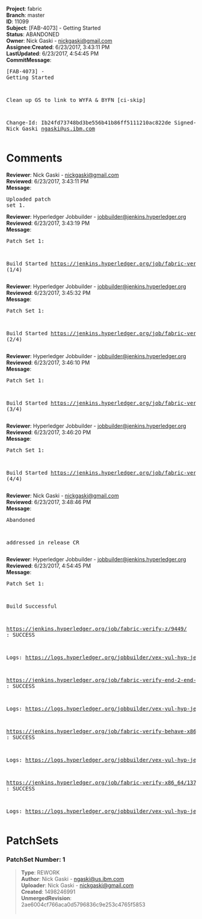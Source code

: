 <strong>Project</strong>: fabric</br><strong>Branch</strong>: master<br><strong>ID</strong>: 11099<br><strong>Subject</strong>: [FAB-4073] - Getting Started<br><strong>Status</strong>: ABANDONED<br><strong>Owner</strong>: Nick Gaski - nickgaski@gmail.com<br><strong>Assignee</strong>:<strong>Created</strong>: 6/23/2017, 3:43:11 PM<br><strong>LastUpdated</strong>: 6/23/2017, 4:54:45 PM<br><strong>CommitMessage</strong>:<br><pre>[FAB-4073] - Getting Started

Clean up GS to link to WYFA & BYFN
[ci-skip]

Change-Id: Ib24fd73748bd3be556b41b86ff5111210ac822de
Signed-off-by: Nick Gaski <ngaski@us.ibm.com>
</pre><h1>Comments</h1><strong>Reviewer</strong>: Nick Gaski - nickgaski@gmail.com<br><strong>Reviewed</strong>: 6/23/2017, 3:43:11 PM<br><strong>Message</strong>: <pre>Uploaded patch set 1.</pre><strong>Reviewer</strong>: Hyperledger Jobbuilder - jobbuilder@jenkins.hyperledger.org<br><strong>Reviewed</strong>: 6/23/2017, 3:43:19 PM<br><strong>Message</strong>: <pre>Patch Set 1:

Build Started https://jenkins.hyperledger.org/job/fabric-verify-z/9449/ (1/4)</pre><strong>Reviewer</strong>: Hyperledger Jobbuilder - jobbuilder@jenkins.hyperledger.org<br><strong>Reviewed</strong>: 6/23/2017, 3:45:32 PM<br><strong>Message</strong>: <pre>Patch Set 1:

Build Started https://jenkins.hyperledger.org/job/fabric-verify-end-2-end-x86_64/5299/ (2/4)</pre><strong>Reviewer</strong>: Hyperledger Jobbuilder - jobbuilder@jenkins.hyperledger.org<br><strong>Reviewed</strong>: 6/23/2017, 3:46:10 PM<br><strong>Message</strong>: <pre>Patch Set 1:

Build Started https://jenkins.hyperledger.org/job/fabric-verify-behave-x86_64/7847/ (3/4)</pre><strong>Reviewer</strong>: Hyperledger Jobbuilder - jobbuilder@jenkins.hyperledger.org<br><strong>Reviewed</strong>: 6/23/2017, 3:46:20 PM<br><strong>Message</strong>: <pre>Patch Set 1:

Build Started https://jenkins.hyperledger.org/job/fabric-verify-x86_64/13795/ (4/4)</pre><strong>Reviewer</strong>: Nick Gaski - nickgaski@gmail.com<br><strong>Reviewed</strong>: 6/23/2017, 3:48:46 PM<br><strong>Message</strong>: <pre>Abandoned

addressed in release CR</pre><strong>Reviewer</strong>: Hyperledger Jobbuilder - jobbuilder@jenkins.hyperledger.org<br><strong>Reviewed</strong>: 6/23/2017, 4:54:45 PM<br><strong>Message</strong>: <pre>Patch Set 1:

Build Successful 

https://jenkins.hyperledger.org/job/fabric-verify-z/9449/ : SUCCESS

Logs: https://logs.hyperledger.org/jobbuilder/vex-yul-hyp-jenkins-1/fabric-verify-z/9449

https://jenkins.hyperledger.org/job/fabric-verify-end-2-end-x86_64/5299/ : SUCCESS

Logs: https://logs.hyperledger.org/jobbuilder/vex-yul-hyp-jenkins-1/fabric-verify-end-2-end-x86_64/5299

https://jenkins.hyperledger.org/job/fabric-verify-behave-x86_64/7847/ : SUCCESS

Logs: https://logs.hyperledger.org/jobbuilder/vex-yul-hyp-jenkins-1/fabric-verify-behave-x86_64/7847

https://jenkins.hyperledger.org/job/fabric-verify-x86_64/13795/ : SUCCESS

Logs: https://logs.hyperledger.org/jobbuilder/vex-yul-hyp-jenkins-1/fabric-verify-x86_64/13795</pre><h1>PatchSets</h1><h3>PatchSet Number: 1</h3><blockquote><strong>Type</strong>: REWORK<br><strong>Author</strong>: Nick Gaski - ngaski@us.ibm.com<br><strong>Uploader</strong>: Nick Gaski - nickgaski@gmail.com<br><strong>Created</strong>: 1498246991<br><strong>UnmergedRevision</strong>: 2ae6004cf766aca0d5796836c9e253c4765f5853<br><br></blockquote>